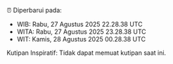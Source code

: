 ⏰ Diperbarui pada:
- WIB: Rabu, 27 Agustus 2025 22.28.38 UTC
- WITA: Rabu, 27 Agustus 2025 23.28.38 UTC
- WIT: Kamis, 28 Agustus 2025 00.28.38 UTC

Kutipan Inspiratif:
Tidak dapat memuat kutipan saat ini.

